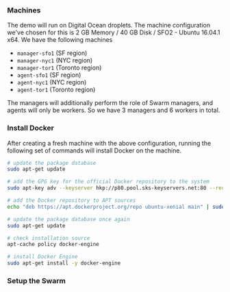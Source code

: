 ### Machines
The demo will run on Digital Ocean droplets. The machine configuration we've chosen for this is
2 GB Memory / 40 GB Disk / SFO2 - Ubuntu 16.04.1 x64. We have the following machines
- `manager-sfo1` (SF region)
- `manager-nyc1` (NYC region)
- `manager-tor1` (Toronto region)
- `agent-sfo1` (SF region)
- `agent-nyc1` (NYC region)
- `agent-tor1` (Toronto region)

The managers will additionally perform the role of Swarm managers, and agents will only be workers. So we have 3 managers and 6 workers in total.

### Install Docker
After creating a fresh machine with the above configuration, running the following set of
commands will install Docker on the machine.

```sh
# update the package database
sudo apt-get update

# add the GPG key for the official Docker repository to the system
sudo apt-key adv --keyserver hkp://p80.pool.sks-keyservers.net:80 --recv-keys 58118E89F3A912897C070ADBF76221572C52609D

# add the Docker repository to APT sources
echo "deb https://apt.dockerproject.org/repo ubuntu-xenial main" | sudo tee /etc/apt/sources.list.d/docker.list

# update the package database once again
sudo apt-get update

# check installation source
apt-cache policy docker-engine

# install Docker Engine
sudo apt-get install -y docker-engine
```

### Setup the Swarm